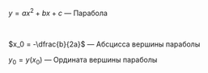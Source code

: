 $y = ax^2 + bx + c$ — Парабола

<Br>

$x_0 = -\dfrac{b}{2a}$ — Абсцисса вершины параболы

$y_0 = y(x_0)$ — Ордината вершины параболы